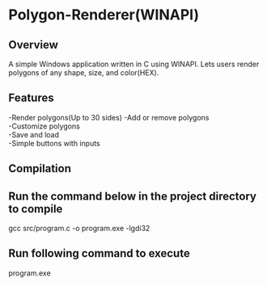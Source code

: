 # Polygon-Renderer(WINAPI)

Overview
--------

A simple Windows application written in C using WINAPI. Lets users render polygons of any shape, size, and color(HEX).


Features
--------

-Render polygons(Up to 30 sides) 
-Add or remove polygons  
-Customize polygons  
-Save and load  
-Simple buttons with inputs  


Compilation
-----------

Run the command below in the project directory to compile
---------------------------------------------------------
gcc src/program.c -o program.exe -lgdi32

Run following command to execute
--------------------------------
program.exe

